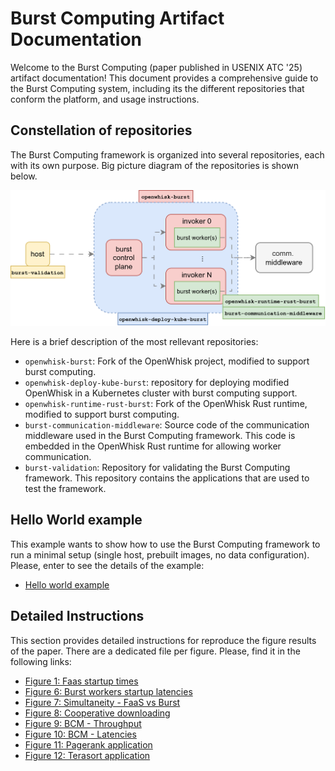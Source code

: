 # Burst Computing Artifact Documentation
Welcome to the Burst Computing (paper published in USENIX ATC '25) artifact documentation! This document provides a comprehensive guide to the Burst Computing system, including its the different repositories that conform the platform, and usage instructions.

## Constellation of repositories
The Burst Computing framework is organized into several repositories, each with its own purpose. Big picture diagram of the repositories is shown below.

![Burst Computing framework](./assets/img/big-picture-artifacts.png)

Here is a brief description of the most rellevant repositories:
- `openwhisk-burst`: Fork of the OpenWhisk project, modified to support burst computing. 
- `openwhisk-deploy-kube-burst`: repository for deploying modified OpenWhisk in a Kubernetes cluster with burst computing support.
- `openwhisk-runtime-rust-burst`: Fork of the OpenWhisk Rust runtime, modified to support burst computing.
- `burst-communication-middleware`: Source code of the communication middleware used in the Burst Computing framework. This code is embedded in the OpenWhisk Rust runtime for allowing worker communication.
- `burst-validation`: Repository for validating the Burst Computing framework. This repository contains the applications that are used to test the framework.

## Hello World example
This example wants to show how to use the Burst Computing framework to run a minimal setup (single host, prebuilt images, no data configuration). Please, enter to see the details of the example:
- [Hello world example](./hello.md)

## Detailed Instructions
This section provides detailed instructions for reproduce the figure results of the paper. There are a dedicated file per figure. Please, find it in the following links:
- [Figure 1: Faas startup times](./fig1.md)
- [Figure 6: Burst workers startup latencies](./fig6.md)
- [Figure 7: Simultaneity - FaaS vs Burst](./fig7.md)
- [Figure 8: Cooperative downloading](./fig8.md)
- [Figure 9: BCM - Throughput](./fig9.md)
- [Figure 10: BCM - Latencies](./fig10.md)
- [Figure 11: Pagerank application](./fig11.md)
- [Figure 12: Terasort application](./fig12.md)
